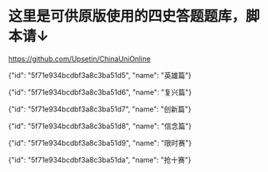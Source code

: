# 这里是可供原版使用的四史答题题库，脚本请↓
https://github.com/Upsetin/ChinaUniOnline

{"id": "5f71e934bcdbf3a8c3ba51d5", "name": "英雄篇"}

{"id": "5f71e934bcdbf3a8c3ba51d6", "name": "复兴篇"}

{"id": "5f71e934bcdbf3a8c3ba51d7", "name": "创新篇"}

{"id": "5f71e934bcdbf3a8c3ba51d8", "name": "信念篇"}

{"id": "5f71e934bcdbf3a8c3ba51d9", "name": "限时赛"}

{"id": "5f71e934bcdbf3a8c3ba51da", "name": "抢十赛"}


